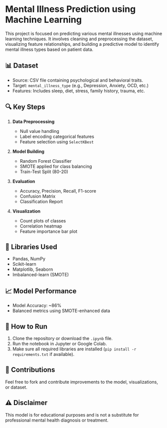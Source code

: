 # Mental Illness Prediction using Machine Learning

This project is focused on predicting various mental illnesses using machine learning techniques. It involves cleaning and preprocessing the dataset, visualizing feature relationships, and building a predictive model to identify mental illness types based on patient data.

## 📊 Dataset
- Source: CSV file containing psychological and behavioral traits.
- Target: `mental_illness_type` (e.g., Depression, Anxiety, OCD, etc.)
- Features: Includes sleep, diet, stress, family history, trauma, etc.

## 🔍 Key Steps
1. **Data Preprocessing**
   - Null value handling
   - Label encoding categorical features
   - Feature selection using `SelectKBest`

2. **Model Building**
   - Random Forest Classifier
   - SMOTE applied for class balancing
   - Train-Test Split (80-20)

3. **Evaluation**
   - Accuracy, Precision, Recall, F1-score
   - Confusion Matrix
   - Classification Report

4. **Visualization**
   - Count plots of classes
   - Correlation heatmap
   - Feature importance bar plot

## 🧠 Libraries Used
- Pandas, NumPy
- Scikit-learn
- Matplotlib, Seaborn
- Imbalanced-learn (SMOTE)

## 📈 Model Performance
- Model Accuracy: ~86%
- Balanced metrics using SMOTE-enhanced data

## 📌 How to Run
1. Clone the repository or download the `.ipynb` file.
2. Run the notebook in Jupyter or Google Colab.
3. Make sure all required libraries are installed (`pip install -r requirements.txt` if available).

## 🤝 Contributions
Feel free to fork and contribute improvements to the model, visualizations, or dataset.

## ⚠️ Disclaimer
This model is for educational purposes and is not a substitute for professional mental health diagnosis or treatment.
